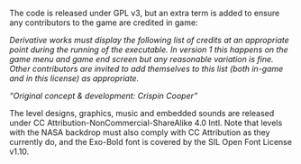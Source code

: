 The code is released under GPL v3, but an extra term is added to ensure any contributors to the game are credited in game:

*Derivative works must display the following list of credits at an appropriate point during the running of the executable.  In version 1 this happens on the game menu and game end screen but any reasonable variation is fine.  Other contributors are invited to add themselves to this list (both in-game and in this license) as appropriate.*

*“Original concept & development: Crispin Cooper”*

The level designs, graphics, music and embedded sounds are released under CC Attribution-NonCommercial-ShareAlike 4.0 Intl.
Note that levels with the NASA backdrop must also comply with CC Attribution as they currently do, and the Exo-Bold font is covered by the SIL Open Font License v1.10.
